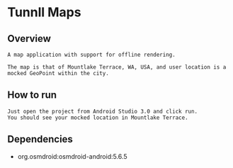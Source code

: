 # Tunnll Maps

## Overview
    A map application with support for offline rendering.

    The map is that of Mountlake Terrace, WA, USA, and user location is a mocked GeoPoint within the city.

## How to run
    Just open the project from Android Studio 3.0 and click run.
    You should see your mocked location in Mountlake Terrace.

## Dependencies
* org.osmdroid:osmdroid-android:5.6.5